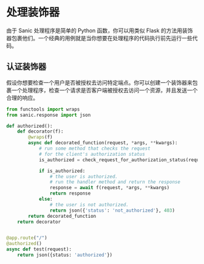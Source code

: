 # 处理装饰器

由于 Sanic 处理程序是简单的 Python 函数，你可以用类似 Flask 的方法用装饰器包裹他们。一个经典的用例就是当你想要在处理程序的代码执行前先运行一些代码。

## 认证装饰器

假设你想要检查一个用户是否被授权去访问特定端点。你可以创建一个装饰器来包裹一个处理程序，检查一个请求是否客户端被授权去访问一个资源，并且发送一个合理的响应。


```python
from functools import wraps
from sanic.response import json

def authorized():
    def decorator(f):
        @wraps(f)
        async def decorated_function(request, *args, **kwargs):
            # run some method that checks the request
            # for the client's authorization status
            is_authorized = check_request_for_authorization_status(request)

            if is_authorized:
                # the user is authorized.
                # run the handler method and return the response
                response = await f(request, *args, **kwargs)
                return response
            else:
                # the user is not authorized.
                return json({'status': 'not_authorized'}, 403)
        return decorated_function
    return decorator


@app.route("/")
@authorized()
async def test(request):
    return json({status: 'authorized'})
```
